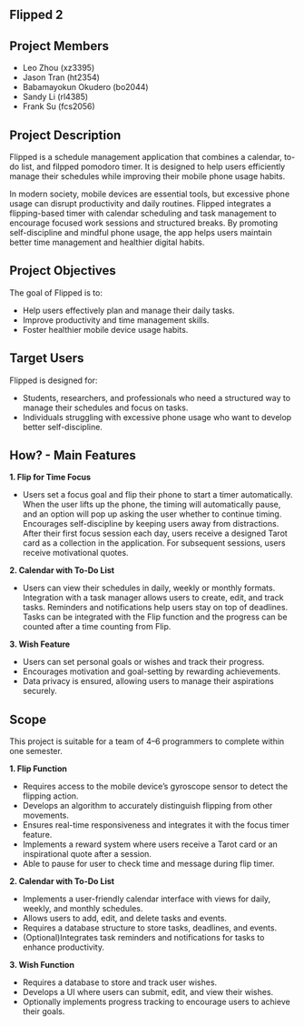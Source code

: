## **Flipped 2**

## **Project Members**
- Leo Zhou (xz3395)
- Jason Tran (ht2354)
- Babamayokun Okudero (bo2044)
- Sandy Li (rl4385)
- Frank Su (fcs2056)

## **Project Description**
Flipped is a schedule management application that combines a calendar, to-do list, and filpped pomodoro timer. It is designed to help users efficiently manage their schedules while improving their mobile phone usage habits.

In modern society, mobile devices are essential tools, but excessive phone usage can disrupt productivity and daily routines. Flipped integrates a flipping-based timer with calendar scheduling and task management to encourage focused work sessions and structured breaks. By promoting self-discipline and mindful phone usage, the app helps users maintain better time management and healthier digital habits.

## **Project Objectives**
The goal of Flipped is to:

- Help users effectively plan and manage their daily tasks.
- Improve productivity and time management skills.
- Foster healthier mobile device usage habits.

## **Target Users**
Flipped is designed for:
- Students, researchers, and professionals who need a structured way to manage their schedules and focus on tasks.
- Individuals struggling with excessive phone usage who want to develop better self-discipline.

## **How? - Main Features**

**1. Flip for Time Focus**
- Users set a focus goal and flip their phone to start a timer automatically. When the user lifts up the phone, the timing will automatically pause, and an option will pop up asking the user whether to continue timing.
Encourages self-discipline by keeping users away from distractions.
After their first focus session each day, users receive a designed Tarot card as a collection in the application. For subsequent sessions, users receive motivational quotes.

**2. Calendar with To-Do List**
- Users can view their schedules in daily, weekly or monthly formats.
Integration with a task manager allows users to create, edit, and track tasks.
Reminders and notifications help users stay on top of deadlines.
Tasks can be integrated with the Flip function and the progress can be counted after a time counting from Flip.

**3. Wish Feature**
- Users can set personal goals or wishes and track their progress.
- Encourages motivation and goal-setting by rewarding achievements.
- Data privacy is ensured, allowing users to manage their aspirations securely.

## **Scope** 
This project is suitable for a team of 4–6 programmers to complete within one semester.

**1. Flip Function**
- Requires access to the mobile device’s gyroscope sensor to detect the flipping action.
- Develops an algorithm to accurately distinguish flipping from other movements.
- Ensures real-time responsiveness and integrates it with the focus timer feature.
- Implements a reward system where users receive a Tarot card or an inspirational quote after a session.
- Able to pause for user to check time and message during flip timer.

**2. Calendar with To-Do List**
- Implements a user-friendly calendar interface with views for daily, weekly, and monthly schedules.
- Allows users to add, edit, and delete tasks and events.
- Requires a database structure to store tasks, deadlines, and events.
- (Optional)Integrates task reminders and notifications for tasks to enhance productivity.

**3. Wish Function**
- Requires a database to store and track user wishes.
- Develops a UI where users can submit, edit, and view their wishes.
- Optionally implements progress tracking to encourage users to achieve their goals.
